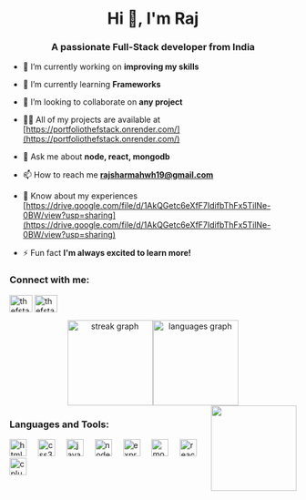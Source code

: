 <h1 align="center">Hi 👋, I'm Raj</h1>
<h3 align="center">A passionate Full-Stack developer from India</h3>

- 🔭 I’m currently working on **improving my skills**

- 🌱 I’m currently learning **Frameworks**

- 👯 I’m looking to collaborate on **any project**


- 👨‍💻 All of my projects are available at [https://portfoliothefstack.onrender.com/](https://portfoliothefstack.onrender.com/)

- 💬 Ask me about **node, react, mongodb**

- 📫 How to reach me **rajsharmahwh19@gmail.com**

- 📄 Know about my experiences [https://drive.google.com/file/d/1AkQGetc6eXfF7IdifbThFx5TilNe-0BW/view?usp=sharing](https://drive.google.com/file/d/1AkQGetc6eXfF7IdifbThFx5TilNe-0BW/view?usp=sharing)

- ⚡ Fun fact **I'm always excited to learn more!**

<h3 align="left">Connect with me:</h3>
<p align="left">
<a href="https://linkedin.com/in/thefstack" target="blank"><img align="center" src="https://raw.githubusercontent.com/rahuldkjain/github-profile-readme-generator/master/src/images/icons/Social/linked-in-alt.svg" alt="thefstack" height="30" width="40" /></a>
<a href="https://instagram.com/thefstack" target="blank"><img align="center" src="https://raw.githubusercontent.com/rahuldkjain/github-profile-readme-generator/master/src/images/icons/Social/instagram.svg" alt="thefstack" height="30" width="40" /></a>
</p>

<div align="center"><img src="https://streak-stats.demolab.com?user=thefstack&locale=en&mode=daily&theme=dracula&hide_border=false&border_radius=5" height="150" alt="streak graph"  /><img src="https://github-readme-stats.vercel.app/api/top-langs?username=thefstack&locale=en&hide_title=false&layout=compact&card_width=320&langs_count=5&theme=dracula&hide_border=false" height="150" alt="languages graph"  /></div>

<img align="right" height="150" src="https://engineering.giphy.com/wp-content/uploads/2017/06/api.gif"  />
<h3 align="left">Languages and Tools:</h3>
<div align="left">
  <img src="https://cdn.jsdelivr.net/gh/devicons/devicon/icons/html5/html5-original.svg" height="30" alt="html5 logo"  />
  <img width="12" />
  <img src="https://cdn.jsdelivr.net/gh/devicons/devicon/icons/css3/css3-original.svg" height="30" alt="css3 logo"  />
  <img width="12" />
  <img src="https://cdn.jsdelivr.net/gh/devicons/devicon/icons/javascript/javascript-original.svg" height="30" alt="javascript logo"  />
  <img width="12" />
  <img src="https://cdn.jsdelivr.net/gh/devicons/devicon/icons/nodejs/nodejs-original.svg" height="30" alt="nodejs logo"  />
  <img width="12" />
  <img src="https://cdn.jsdelivr.net/gh/devicons/devicon/icons/express/express-original.svg" height="30" alt="express logo"  />
  <img width="12" />
  <img src="https://cdn.jsdelivr.net/gh/devicons/devicon/icons/mongodb/mongodb-original.svg" height="30" alt="mongodb logo"  />
  <img width="12" />
  <img src="https://cdn.jsdelivr.net/gh/devicons/devicon/icons/react/react-original.svg" height="30" alt="react logo"  />
  <img width="12" />
  <img src="https://cdn.jsdelivr.net/gh/devicons/devicon/icons/cplusplus/cplusplus-original.svg" height="30" alt="cplusplus logo"  />
</div>

###
